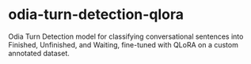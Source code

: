 # odia-turn-detection-qlora
Odia Turn Detection model for classifying conversational sentences into Finished, Unfinished, and Waiting, fine-tuned with QLoRA on a custom annotated dataset.
